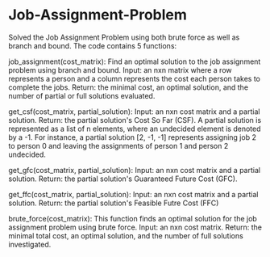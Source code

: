 # Job-Assignment-Problem
Solved the Job Assignment Problem using both brute force as well as branch and bound. 
The code contains 5 functions:

job_assignment(cost_matrix):
Find an optimal solution to the job assignment problem using branch and bound. 
Input: an nxn matrix where a row represents a person and a column represents the cost each
person takes to complete the jobs. 
Return: the minimal cost, an optimal solution, and the number of partial or full solutions
evaluated. 

get_csf(cost_matrix, partial_solution):
Input: an nxn cost matrix and a partial solution.
Return: the partial solution's Cost So Far (CSF). 
A partial solution is represented as a list of n elements, where an undecided element is 
denoted by a -1. For instance, a partial solution [2, -1, -1] represents assigning job 2 to 
person 0 and leaving the assignments of person 1 and person 2 undecided. 

get_gfc(cost_matrix, partial_solution):
Input: an nxn cost matrix and a partial solution.
Return: the partial solution's Guaranteed Future Cost (GFC). 

get_ffc(cost_matrix, partial_solution):
Input: an nxn cost matrix and a partial solution. 
Return: the partial solution's Feasible Futre Cost (FFC)

brute_force(cost_matrix):
This function finds an optimal solution for the job assignment problem using brute force. 
Input: an nxn cost matrix. 
Return: the minimal total cost, an optimal solution, and the number of full solutions
investigated. 
